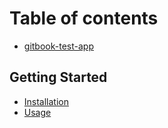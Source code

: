 # Table of contents

* [gitbook-test-app](README.md)

## Getting Started

* [Installation](getting-started/installation.md)
* [Usage](getting-started/usage.md)

